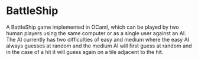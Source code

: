 # BattleShip
A BattleShip game implemented in OCaml, which can be played by two human players using the same computer or as a single user against an AI. The AI currently has two difficulties of easy and medium where the easy AI always guesses at random and the medium AI will first guess at random and in the case of a hit it will guess again on a tile adjacent to the hit.
